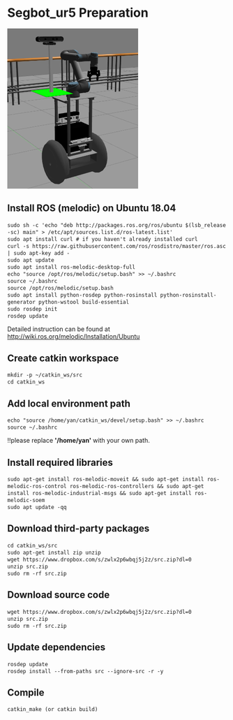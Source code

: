 # Segbot_ur5 Preparation
<img src="https://raw.githubusercontent.com/yding25/pic_share/master/segbot_ur5.png" width="300" />

## Install ROS (melodic) on Ubuntu 18.04
```
sudo sh -c 'echo "deb http://packages.ros.org/ros/ubuntu $(lsb_release -sc) main" > /etc/apt/sources.list.d/ros-latest.list'
sudo apt install curl # if you haven't already installed curl
curl -s https://raw.githubusercontent.com/ros/rosdistro/master/ros.asc | sudo apt-key add -
sudo apt update
sudo apt install ros-melodic-desktop-full
echo "source /opt/ros/melodic/setup.bash" >> ~/.bashrc
source ~/.bashrc
source /opt/ros/melodic/setup.bash
sudo apt install python-rosdep python-rosinstall python-rosinstall-generator python-wstool build-essential
sudo rosdep init
rosdep update
```
Detailed instruction can be found at http://wiki.ros.org/melodic/Installation/Ubuntu

## Create catkin workspace
```
mkdir -p ~/catkin_ws/src
cd catkin_ws
```

## Add local environment path
```
echo "source /home/yan/catkin_ws/devel/setup.bash" >> ~/.bashrc
source ~/.bashrc
```
‼️please replace **'/home/yan'** with your own path.

## Install required libraries
```
sudo apt-get install ros-melodic-moveit && sudo apt-get install ros-melodic-ros-control ros-melodic-ros-controllers && sudo apt-get install ros-melodic-industrial-msgs && sudo apt-get install ros-melodic-soem
sudo apt update -qq
```

## Download third-party packages
```
cd catkin_ws/src
sudo apt-get install zip unzip
wget https://www.dropbox.com/s/zwlx2p6wbqj5j2z/src.zip?dl=0
unzip src.zip
sudo rm -rf src.zip
```

## Download source code
```
wget https://www.dropbox.com/s/zwlx2p6wbqj5j2z/src.zip?dl=0
unzip src.zip
sudo rm -rf src.zip
```

## Update dependencies
```
rosdep update
rosdep install --from-paths src --ignore-src -r -y
```
## Compile
``` 
catkin_make (or catkin build)
```
